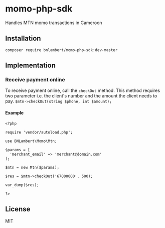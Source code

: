 # momo-php-sdk
Handles MTN momo transactions in Cameroon

## Installation
``
composer require bnlambert/momo-php-sdk:dev-master
``

## Implementation
### Receive payment online
To receive payment online, call the ``checkOut`` method. This method requires two parameter i.e. the client's number and the amount the client needs to pay.
``$mtn->checkOut(string $phone, int $amount);``

#### Example 
````
<?php

require 'vendor/autoload.php';

use BNLambert\Momo\Mtn;

$params = [
  'merchant_email' => 'merchant@domain.com'
];

$mtn = new Mtn($params);

$res = $mtn->checkOut('67000000', 500);

var_dump($res);

?>
````


## License
MIT